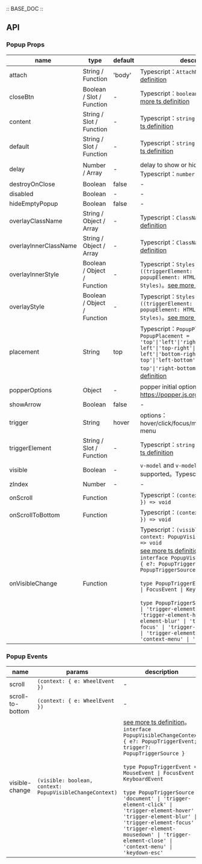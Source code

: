 :: BASE_DOC ::

## API
### Popup Props

name | type | default | description | required
-- | -- | -- | -- | --
attach | String / Function | 'body' | Typescript：`AttachNode`。[see more ts definition](https://github.com/Tencent/tdesign-vue-next/blob/develop/packages/components/common.ts) | N
closeBtn | Boolean / Slot / Function | - | Typescript：`boolean \| TNode`。[see more ts definition](https://github.com/Tencent/tdesign-vue-next/blob/develop/packages/components/common.ts) | N
content | String / Slot / Function | - | Typescript：`string \| TNode`。[see more ts definition](https://github.com/Tencent/tdesign-vue-next/blob/develop/packages/components/common.ts) | N
default | String / Slot / Function | - | Typescript：`string \| TNode`。[see more ts definition](https://github.com/Tencent/tdesign-vue-next/blob/develop/packages/components/common.ts) | N
delay | Number / Array | - | delay to show or hide popover。Typescript：`number \| Array<number>` | N
destroyOnClose | Boolean | false | \- | N
disabled | Boolean | - | \- | N
hideEmptyPopup | Boolean | false | \- | N
overlayClassName | String / Object / Array | - | Typescript：`ClassName`。[see more ts definition](https://github.com/Tencent/tdesign-vue-next/blob/develop/packages/components/common.ts) | N
overlayInnerClassName | String / Object / Array | - | Typescript：`ClassName`。[see more ts definition](https://github.com/Tencent/tdesign-vue-next/blob/develop/packages/components/common.ts) | N
overlayInnerStyle | Boolean / Object / Function | - | Typescript：`Styles \| ((triggerElement: HTMLElement, popupElement: HTMLElement) => Styles)`。[see more ts definition](https://github.com/Tencent/tdesign-vue-next/blob/develop/packages/components/common.ts) | N
overlayStyle | Boolean / Object / Function | - | Typescript：`Styles \| ((triggerElement: HTMLElement, popupElement: HTMLElement) => Styles)`。[see more ts definition](https://github.com/Tencent/tdesign-vue-next/blob/develop/packages/components/common.ts) | N
placement | String | top | Typescript：`PopupPlacement` `type PopupPlacement = 'top'\|'left'\|'right'\|'bottom'\|'top-left'\|'top-right'\|'bottom-left'\|'bottom-right'\|'left-top'\|'left-bottom'\|'right-top'\|'right-bottom'`。[see more ts definition](https://github.com/Tencent/tdesign-vue-next/tree/develop/src/popup/type.ts) | N
popperOptions | Object | - | popper initial options，details refer to https://popper.js.org/docs | N
showArrow | Boolean | false | \- | N
trigger | String | hover | options：hover/click/focus/mousedown/context-menu | N
triggerElement | String / Slot / Function | - | Typescript：`string \| TNode`。[see more ts definition](https://github.com/Tencent/tdesign-vue-next/blob/develop/packages/components/common.ts) | N
visible | Boolean | - | `v-model` and `v-model:visible` is supported。Typescript：`boolean` | N
zIndex | Number | - | \- | N
onScroll | Function |  | Typescript：`(context: { e: WheelEvent }) => void`<br/> | N
onScrollToBottom | Function |  | Typescript：`(context: { e: WheelEvent }) => void`<br/> | N
onVisibleChange | Function |  | Typescript：`(visible: boolean, context: PopupVisibleChangeContext) => void`<br/>[see more ts definition](https://github.com/Tencent/tdesign-vue-next/tree/develop/src/popup/type.ts)。<br/>`interface PopupVisibleChangeContext { e?: PopupTriggerEvent; trigger?: PopupTriggerSource }`<br/><br/>`type PopupTriggerEvent = MouseEvent \| FocusEvent \| KeyboardEvent`<br/><br/>`type PopupTriggerSource = 'document' \| 'trigger-element-click' \| 'trigger-element-hover' \| 'trigger-element-blur' \| 'trigger-element-focus' \| 'trigger-element-mousedown' \| 'trigger-element-close' \| 'context-menu' \| 'keydown-esc'`<br/> | N

### Popup Events

name | params | description
-- | -- | --
scroll | `(context: { e: WheelEvent })` | \-
scroll-to-bottom | `(context: { e: WheelEvent })` | \-
visible-change | `(visible: boolean, context: PopupVisibleChangeContext)` | [see more ts definition](https://github.com/Tencent/tdesign-vue-next/tree/develop/src/popup/type.ts)。<br/>`interface PopupVisibleChangeContext { e?: PopupTriggerEvent; trigger?: PopupTriggerSource }`<br/><br/>`type PopupTriggerEvent = MouseEvent \| FocusEvent \| KeyboardEvent`<br/><br/>`type PopupTriggerSource = 'document' \| 'trigger-element-click' \| 'trigger-element-hover' \| 'trigger-element-blur' \| 'trigger-element-focus' \| 'trigger-element-mousedown' \| 'trigger-element-close' \| 'context-menu' \| 'keydown-esc'`<br/>
